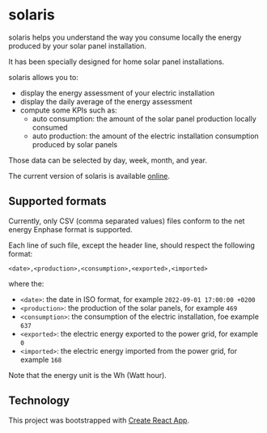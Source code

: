 # solaris

solaris helps you understand the way you consume locally the energy produced by your solar panel
installation.

It has been specially designed for home solar panel installations.

solaris allows you to:

* display the energy assessment of your electric installation
* display the daily average of the energy assessment
* compute some KPIs such as:
    * auto consumption: the amount of the solar panel production locally consumed
    * auto production: the amount of the electric installation consumption produced by solar panels

Those data can be selected by day, week, month, and year.

The current version of solaris is available [online](https://thefourhorsemen.github.io/solaris/).

## Supported formats

Currently, only CSV (comma separated values) files conform to the net energy Enphase format is
supported.

Each line of such file, except the header line, should respect the following format:

`<date>,<production>,<consumption>,<exported>,<imported>`

where the:

* `<date>`: the date in ISO format, for example `2022-09-01 17:00:00 +0200`
* `<production>`: the production of the solar panels, for example `469`
* `<consumption>`: the consumption of the electric installation, foe example `637`
* `<exported>`: the electric energy exported to the power grid, for example `0`
* `<imported>`: the electric energy imported from the power grid, for example `168`

Note that the energy unit is the Wh (Watt hour).

## Technology

This project was bootstrapped with [Create React App](https://github.com/facebook/create-react-app).